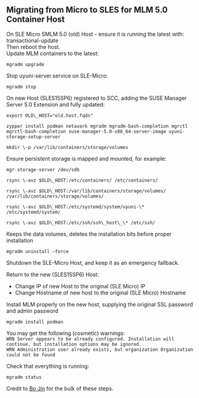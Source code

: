 ## Migrating from Micro to SLES for MLM 5.0 Container Host

On SLE Micro SMLM 5.0 (old) Host \- ensure it is running the latest with:  
transactional-update  
Then reboot the host.    
Update MLM containers to the latest:  
```
mgradm upgrade
```

Stop uyuni-server.service on SLE-Micro:  
```
mgradm stop
```

On new Host (SLES15SP6) registered to SCC, adding the SUSE Manager Server 5.0 Extension and fully updated:

```
export OLD\_HOST="old.host.fqdn"
```

```
zypper install podman netavark mgradm mgradm-bash-completion mgrctl mgrctl-bash-completion suse-manager-5.0-x86_64-server-image uyuni-storage-setup-server
```

```
mkdir \-p /var/lib/containers/storage/volumes
```

Ensure persistent storage is mapped and mounted, for example:  
```
mgr-storage-server /dev/sdb
```

```
rsync \-avz $OLD\_HOST:/etc/containers/ /etc/containers/
```

```
rsync \-avz $OLD\_HOST:/var/lib/containers/storage/volumes/ /var/lib/containers/storage/volumes/
```

```
rsync \-avz $OLD\_HOST:/etc/systemd/system/uyuni-\* /etc/systemd/system/
``` 
```
rsync \-avz $OLD\_HOST:/etc/ssh/ssh\_host\_\* /etc/ssh/
```

Keeps the data volumes, deletes the installation bits before proper installation  
```
mgradm uninstall –force
```

Shutdown the SLE-Micro Host, and keep it as an emergency fallback.

Return to the new (SLES15SP6) Host:  
 * Change IP of new Host to the original (SLE Micro) IP
 * Change Hostname of new host to the original (SLE Micro) Hostname

Install MLM properly on the new host, supplying the original SSL password and admin password  
```
mgradm install podman
```

You may get the following (cosmetic) warnings:  
```WRN Server appears to be already configured. Installation will continue, but installation options may be ignored.```  
```WRN Administration user already exists, but organization Organization could not be found```

Check that everything is running:   
```
mgradm status
```

Credit to [Bo Jin](mailto:bjin@suse.com) for the bulk of these steps.
